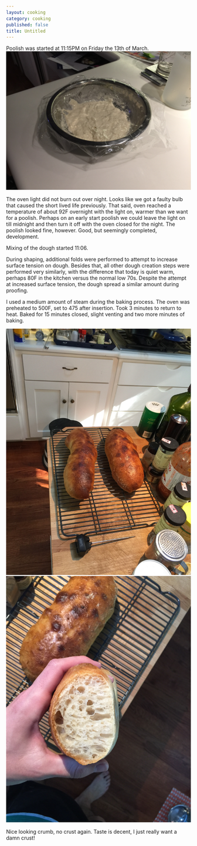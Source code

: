 ```yaml
---
layout: cooking
category: cooking
published: false
title: Untitled
---
```


Poolish was started at 11:15PM on Friday the 13th of March.
![IMG_0139.JPG](/media/images/breads/2015-03-14/IMG_0139.JPG)

The oven light did not burn out over night. Looks like we got a faulty bulb that caused the short lived life previously. That said, oven reached a temperature of about 92F overnight with the light on, warmer than we want for a poolish. Perhaps on an early start poolish we could leave the light on till midnight and then turn it off with the oven closed for the night. The poolish looked fine, however. Good, but seemingly completed, development. 

Mixing of the dough started 11:06.

During shaping, additional folds were performed to attempt to increase surface tension on dough. Besides that, all other dough creation steps were performed very similarly, with the difference that today is quiet warm, perhaps 80F in the kitchen versus the normal low 70s. Despite the attempt at increased surface tension, the dough spread a similar amount during proofing.

I used a medium amount of steam during the baking process. The oven was preheated to 500F, set to 475 after insertion. Took 3 minutes to return to heat. Baked for 15 minutes closed, slight venting and two more minutes of baking. 

![IMG_0142.jpg](/media/images/breads/2015-03-14/IMG_0142.jpg)
![IMG_0145.jpg](/media/images/breads/2015-03-14/IMG_0145.jpg)


Nice looking crumb, no crust again. Taste is decent, I just really want a damn crust!


